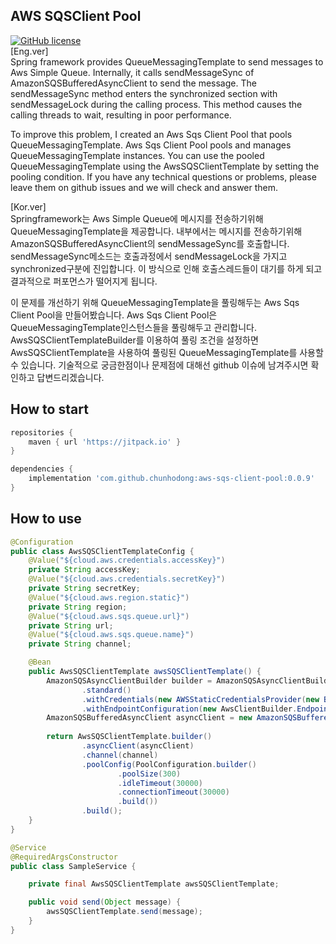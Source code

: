 ## AWS SQSClient Pool
[![GitHub license](https://img.shields.io/badge/License-Apache%202.0-green.svg)](https://github.com/chunhodong/property-breaker/blob/master/License)
<br>
[Eng.ver]
<br>
Spring framework provides QueueMessagingTemplate to send messages to Aws Simple Queue.
Internally, it calls sendMessageSync of AmazonSQSBufferedAsyncClient to send the message.
The sendMessageSync method enters the synchronized section with sendMessageLock during the calling process.
This method causes the calling threads to wait, resulting in poor performance.

To improve this problem, I created an Aws Sqs Client Pool that pools QueueMessagingTemplate.
Aws Sqs Client Pool pools and manages QueueMessagingTemplate instances. You can use the pooled QueueMessagingTemplate using the AwsSQSClientTemplate by setting the pooling condition.
If you have any technical questions or problems, please leave them on github issues and we will check and answer them.

[Kor.ver]
<br>
Springframework는 Aws Simple Queue에 메시지를 전송하기위해 QueueMessagingTemplate을 제공합니다. 
내부에서는 메시지를 전송하기위해 AmazonSQSBufferedAsyncClient의 sendMessageSync를 호출합니다.
sendMessageSync메소드는 호출과정에서 sendMessageLock을 가지고 synchronized구분에 진입합니다.
이 방식으로 인해 호출스레드들이 대기를 하게 되고 결과적으로 퍼포먼스가 떨어지게 됩니다.

이 문제를 개선하기 위해 QueueMessagingTemplate을 풀링해두는 Aws Sqs Client Pool을 만들어봤습니다.
Aws Sqs Client Pool은 QueueMessagingTemplate인스턴스들을 풀링해두고 관리합니다. AwsSQSClientTemplateBuilder를 이용하여
풀링 조건을 설정하면 AwsSQSClientTemplate을 사용하여 풀링된 QueueMessagingTemplate를 사용할 수 있습니다.
기술적으로 궁금한점이나 문제점에 대해선 github 이슈에 남겨주시면 확인하고 답변드리겠습니다.


## How to start
```groovy
repositories {
    maven { url 'https://jitpack.io' }
}

dependencies {
    implementation 'com.github.chunhodong:aws-sqs-client-pool:0.0.9'
}
```

## How to use
```java
@Configuration
public class AwsSQSClientTemplateConfig {
    @Value("${cloud.aws.credentials.accessKey}")
    private String accessKey;
    @Value("${cloud.aws.credentials.secretKey}")
    private String secretKey;
    @Value("${cloud.aws.region.static}")
    private String region;
    @Value("${cloud.aws.sqs.queue.url}")
    private String url;
    @Value("${cloud.aws.sqs.queue.name}")
    private String channel;

    @Bean
    public AwsSQSClientTemplate awsSQSClientTemplate() {
        AmazonSQSAsyncClientBuilder builder = AmazonSQSAsyncClientBuilder
                .standard()
                .withCredentials(new AWSStaticCredentialsProvider(new BasicAWSCredentials(accessKey, secretKey)))
                .withEndpointConfiguration(new AwsClientBuilder.EndpointConfiguration(url, region));
        AmazonSQSBufferedAsyncClient asyncClient = new AmazonSQSBufferedAsyncClient(builder.build());
        
        return AwsSQSClientTemplate.builder()
                .asyncClient(asyncClient)
                .channel(channel)
                .poolConfig(PoolConfiguration.builder()
                        .poolSize(300)
                        .idleTimeout(30000)
                        .connectionTimeout(30000)
                        .build())
                .build();
    }
}

```

```java
@Service
@RequiredArgsConstructor
public class SampleService {

    private final AwsSQSClientTemplate awsSQSClientTemplate;

    public void send(Object message) {
        awsSQSClientTemplate.send(message);
    }
}
```
